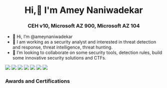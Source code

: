 <h1 align="center">Hi,👋 I'm Amey Naniwadekar</h1>
<h3 align="center">CEH v10, Microsoft AZ 900, Microsoft AZ 104</h3>

- 👋 Hi, I’m @ameynaniwadekar
- 👀 I am working as a security analyst and interested in threat detection and response, threat intelligence, threat hunting.
- 💞️ I’m looking to collaborate on some security tools, detection rules, build some innovative security solutions and CTFs.
<!--- - 📫 How to reach me ... --->

![](https://img.shields.io/badge/Shell-Bash-informational?style=flat&logo=<LOGO_NAME>&logoColor=white&color=2bbc8a)
![](https://img.shields.io/badge/Shell-Powershell-informational?style=flat&logo=<LOGO_NAME>&logoColor=white&color=2bbc8a)
![](https://img.shields.io/badge/SIEM-Alienvault-informational?style=flat&logo=<LOGO_NAME>&logoColor=white&color=2bbc8a)
![](https://img.shields.io/badge/EDR-Sophos-informational?style=flat&logo=<LOGO_NAME>&logoColor=white&color=2bbc8a)
![](https://img.shields.io/badge/EDR-Cynet-informational?style=flat&logo=<LOGO_NAME>&logoColor=white&color=2bbc8a)
![](https://img.shields.io/badge/Cloud-AWS-informational?style=flat&logo=<LOGO_NAME>&logoColor=white&color=2bbc8a)
![](https://img.shields.io/badge/Cloud-Azure-informational?style=flat&logo=<LOGO_NAME>&logoColor=white&color=2bbc8a)

<h3 align="left">Awards and Certifications</h3>

<!---
ameynaniwadekar/ameynaniwadekar is a ✨ special ✨ repository because its `README.md` (this file) appears on your GitHub profile.
You can click the Preview link to take a look at your changes.
--->
